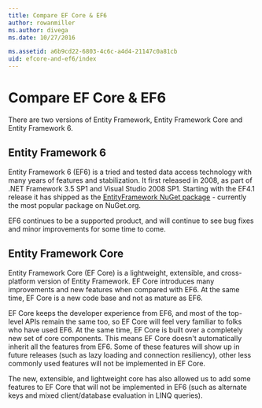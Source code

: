 ```yaml
---
title: Compare EF Core & EF6 
author: rowanmiller
ms.author: divega
ms.date: 10/27/2016

ms.assetid: a6b9cd22-6803-4c6c-a4d4-21147c0a81cb
uid: efcore-and-ef6/index
---
```


# Compare EF Core & EF6

There are two versions of Entity Framework, Entity Framework Core and Entity Framework 6.

## Entity Framework 6

Entity Framework 6 (EF6) is a tried and tested data access technology with many years of features and stabilization. It first released in 2008, as part of .NET Framework 3.5 SP1 and Visual Studio 2008 SP1. Starting with the EF4.1 release it has shipped as the [EntityFramework NuGet package](https://www.nuget.org/packages/EntityFramework/) - currently the most popular package on NuGet.org.

EF6 continues to be a supported product, and will continue to see bug fixes and minor improvements for some time to come.

## Entity Framework Core

Entity Framework Core (EF Core) is a lightweight, extensible, and cross-platform version of Entity Framework. EF Core introduces many improvements and new features when compared with EF6. At the same time, EF Core is a new code base and not as mature as EF6.

EF Core keeps the developer experience from EF6, and most of the top-level APIs remain the same too, so EF Core will feel very familiar to folks who have used EF6. At the same time, EF Core is built over a completely new set of core components. This means EF Core doesn't automatically inherit all the features from EF6. Some of these features will show up in future releases (such as lazy loading and connection resiliency), other less commonly used features will not be implemented in EF Core.

The new, extensible, and lightweight core has also allowed us to add some features to EF Core that will not be implemented in EF6 (such as alternate keys and mixed client/database evaluation in LINQ queries).
